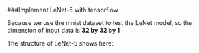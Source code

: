 ###Implement LeNet-5 with tensorflow

Because we use the mnist dataset to test the LeNet model, so the dimension of input data is **32 by 32 by 1**

The structure of LeNet-5 shows here:
